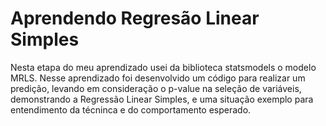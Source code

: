 # Aprendendo Regresão Linear Simples

Nesta etapa do meu aprendizado usei da biblioteca statsmodels o modelo MRLS.
Nesse aprendizado foi desenvolvido um código para realizar um predição, levando em consideração o p-value na seleção de variáveis, demonstrando a Regressão Linear Simples, e uma situação exemplo para entendimento da técninca e do comportamento esperado.